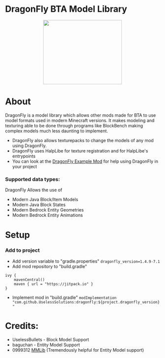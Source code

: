 # DragonFly BTA Model Library
<p align="center">
  <img width="256" height="209" src="https://github.com/UselessBullets/DragonFly/assets/80850784/646a4d77-06c1-40cb-a070-c86dcfda55c1">
</p>

# About
DragonFly is a model library which allows other mods made for BTA to use model formats used in modern Minecraft versions. It makes modeling and texturing able to be done through programs like BlockBench making complex models much less daunting to implement.

- DragonFly also allows texturepacks to change the models of any mod using DragonFly.
- DragonFly uses HalpLibe for texture registration and for HalpLibe's entrypoints
- You can look at the [DragonFly Example Mod](https://github.com/UselessSolutions/DragonFlyExample) for help using DragonFly in your project

### Supported data types:
DragonFly Allows the use of
- Modern Java Block/Item Models
- Modern Java Block States
- Modern Bedrock Entity Geometries
- Modern Bedrock Entity Animations

# Setup
### Add to project
- Add version variable to "gradle.properties" `dragonfly_version=1.4.9-7.1`
- Add mod repository to "build.gradle"
```
ivy {
	mavenCentral()
	maven { url = "https://jitpack.io" }
}
```
- Implement mod in "build.gradle" `modImplementation "com.github.UselessSolutions:dragonfly:${project.dragonfly_version}"`

# Credits:
- UselessBullets - Block Model Support
- baguchan - Entity Model Support
- 0999312 [MMLib](https://github.com/0999312/MMLib/tree/3e87210c9305a5724e06c492be503533a1ebcd59) (Tremendously helpful for Entity Model support)

